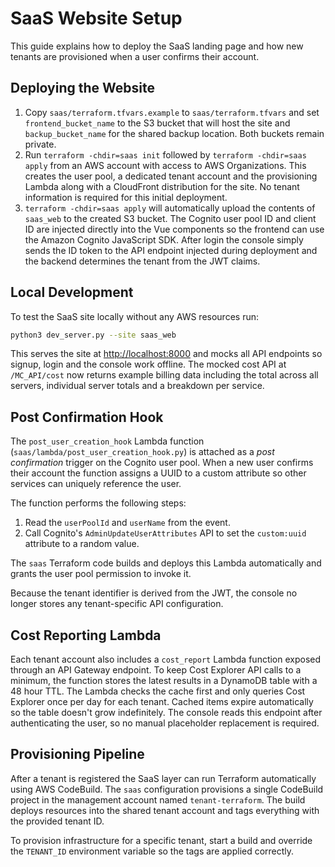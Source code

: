 # SaaS Website Setup

This guide explains how to deploy the SaaS landing page and how new tenants are
provisioned when a user confirms their account.

## Deploying the Website

1. Copy `saas/terraform.tfvars.example` to `saas/terraform.tfvars` and set
   `frontend_bucket_name` to the S3 bucket that will host the site and
   `backup_bucket_name` for the shared backup location. Both buckets remain
   private.
2. Run `terraform -chdir=saas init` followed by `terraform -chdir=saas apply` from
   an AWS account with access to AWS Organizations. This creates the user pool,
   a dedicated tenant account and the provisioning Lambda along with a CloudFront
   distribution for the site. No tenant information is required for this initial
   deployment.
3. `terraform -chdir=saas apply` will automatically upload the contents of
   `saas_web` to the created S3 bucket. The Cognito user pool ID and client ID
   are injected directly into the Vue components so the frontend can use the
   Amazon Cognito JavaScript SDK. After login the console simply sends the ID
   token to the API endpoint injected during deployment and the backend
   determines the tenant from the JWT claims.

## Local Development

To test the SaaS site locally without any AWS resources run:

```bash
python3 dev_server.py --site saas_web
```

This serves the site at <http://localhost:8000> and mocks all API endpoints so
signup, login and the console work offline. The mocked cost API at
`/MC_API/cost` now returns example billing data including the total across all
servers, individual server totals and a breakdown per service.

## Post Confirmation Hook

The `post_user_creation_hook` Lambda function (`saas/lambda/post_user_creation_hook.py`)
is attached as a _post confirmation_ trigger on the Cognito user pool. When a new
user confirms their account the function assigns a UUID to a custom attribute so
other services can uniquely reference the user.

The function performs the following steps:

1. Read the `userPoolId` and `userName` from the event.
2. Call Cognito's `AdminUpdateUserAttributes` API to set the `custom:uuid`
   attribute to a random value.

The `saas` Terraform code builds and deploys this Lambda automatically and
grants the user pool permission to invoke it.

Because the tenant identifier is derived from the JWT, the console no longer
stores any tenant-specific API configuration.

## Cost Reporting Lambda

Each tenant account also includes a `cost_report` Lambda function exposed
through an API Gateway endpoint. To keep Cost Explorer API calls to a minimum,
the function stores the latest results in a DynamoDB table with a 48 hour TTL.
The Lambda checks the cache first and only queries Cost Explorer once per day
for each tenant. Cached items expire automatically so the table doesn't grow
indefinitely. The console reads this endpoint after authenticating the user, so
no manual placeholder replacement is required.

## Provisioning Pipeline

After a tenant is registered the SaaS layer can run Terraform automatically using AWS CodeBuild. The `saas` configuration provisions a single CodeBuild project in the management account named `tenant-terraform`. The build deploys resources into the shared tenant account and tags everything with the provided tenant ID.

To provision infrastructure for a specific tenant, start a build and override the `TENANT_ID` environment variable so the tags are applied correctly.
